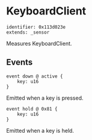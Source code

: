 # KeyboardClient

    identifier: 0x113d023e
    extends: _sensor

Measures KeyboardClient.

## Events

    event down @ active {
        key: u16
    }

Emitted when a key is pressed.

    event hold @ 0x81 {
        key: u16
    }


Emitted when a key is held.